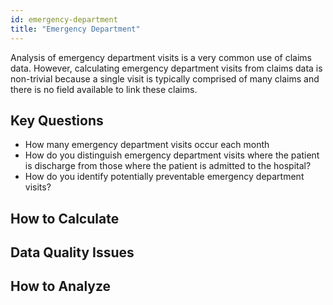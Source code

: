 ```yaml
---
id: emergency-department
title: "Emergency Department"
---
```

Analysis of emergency department visits is a very common use of claims data.  However, calculating emergency department visits from claims data is non-trivial because a single visit is typically comprised of many claims and there is no field available to link these claims.

## Key Questions
- How many emergency department visits occur each month
- How do you distinguish emergency department visits where the patient is discharge from those where the patient is admitted to the hospital?
- How do you identify potentially preventable emergency department visits?

## How to Calculate

## Data Quality Issues

## How to Analyze